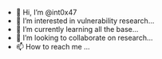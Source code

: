 - 👋 Hi, I’m @int0x47
- 👀 I’m interested in vulnerability research...
- 🌱 I’m currently learning all the base...
- 💞️ I’m looking to collaborate on research...
- 📫 How to reach me ...

<!---
int0x47/int0x47 is a ✨ special ✨ repository because its `README.md` (this file) appears on your GitHub profile.
You can click the Preview link to take a look at your changes.
--->
